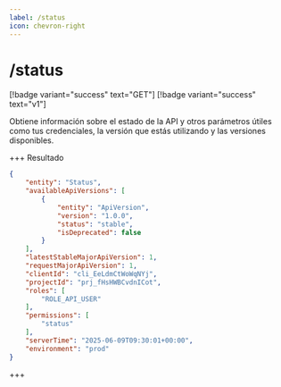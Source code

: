 ```yaml
---
label: /status
icon: chevron-right
---
```

# /status
[!badge variant="success" text="GET"] [!badge variant="success" text="v1"]

Obtiene información sobre el estado de la API y otros parámetros útiles como tus credenciales, la versión que estás utilizando y las versiones disponibles.

+++ Resultado
```json
{
    "entity": "Status",
    "availableApiVersions": [
        {
            "entity": "ApiVersion",
            "version": "1.0.0",
            "status": "stable",
            "isDeprecated": false
        }
    ],
    "latestStableMajorApiVersion": 1,
    "requestMajorApiVersion": 1,
    "clientId": "cli_EeLdmCtWoWqNYj",
    "projectId": "prj_fHsHWBCvdnICot",
    "roles": [
        "ROLE_API_USER"
    ],
    "permissions": [
        "status"
    ],
    "serverTime": "2025-06-09T09:30:01+00:00",
    "environment": "prod"
}
```
+++
